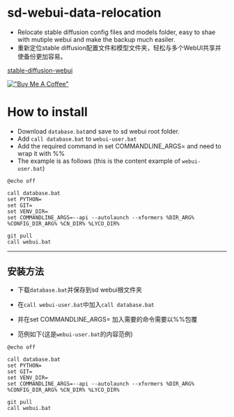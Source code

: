 # sd-webui-data-relocation
- Relocate stable diffusion config files and models folder, easy to shae  with mutiple webui and make the backup much easiler.
- 重新定位stable diffusion配置文件和模型文件夹，轻松与多个WebUI共享并使备份更加容易。

[stable-diffusion-webui](https://github.com/AUTOMATIC1111/stable-diffusion-webui)

[!["Buy Me A Coffee"](https://www.buymeacoffee.com/assets/img/custom_images/orange_img.png)](https://www.buymeacoffee.com/n714mc)

# How to install
- Download `database.bat`and save to sd webui root folder.
- Add `call database.bat` to `webui-user.bat`
- Add the required command in set COMMANDLINE_ARGS= and need to wrap it with %%
- The example is as follows (this is the content example of `webui-user.bat`)
```
@echo off

call database.bat
set PYTHON=
set GIT=
set VENV_DIR=
set COMMANDLINE_ARGS=--api --autolaunch --xformers %DIR_ARG% %CONFIG_DIR_ARG% %CN_DIR% %LYCO_DIR%

git pull
call webui.bat
```
---
## 安装方法
- 下载`database.bat`并保存到sd webui根文件夹
- 在`call webui-user.bat`中加入`call database.bat`
- 并在set COMMANDLINE_ARGS= 加入需要的命令需要以%%包覆

- 范例如下(这是`webui-user.bat`的内容范例)
 ```
@echo off

call database.bat
set PYTHON=
set GIT=
set VENV_DIR=
set COMMANDLINE_ARGS=--api --autolaunch --xformers %DIR_ARG% %CONFIG_DIR_ARG% %CN_DIR% %LYCO_DIR%

git pull
call webui.bat
```
